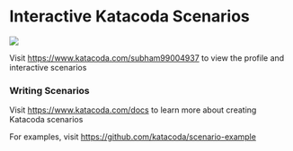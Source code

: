 # Interactive Katacoda Scenarios

[![](http://shields.katacoda.com/katacoda/subham99004937/count.svg)](https://www.katacoda.com/subham99004937 "Get your profile on Katacoda.com")

Visit https://www.katacoda.com/subham99004937 to view the profile and interactive scenarios

### Writing Scenarios
Visit https://www.katacoda.com/docs to learn more about creating Katacoda scenarios

For examples, visit https://github.com/katacoda/scenario-example
